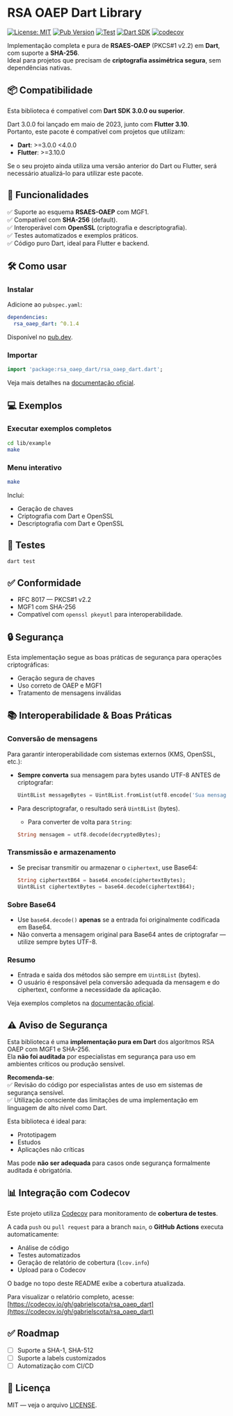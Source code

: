 # RSA OAEP Dart Library

[![License: MIT](https://img.shields.io/badge/License-MIT-yellow.svg)](LICENSE)
[![Pub Version](https://img.shields.io/pub/v/rsa_oaep_dart.svg)](https://pub.dev/packages/rsa_oaep_dart)
[![Test](https://github.com/gabrielscota/rsa_oaep_dart/actions/workflows/test.yml/badge.svg)](https://github.com/gabrielscota/rsa_oaep_dart/actions/workflows/test.yml)
[![Dart SDK](https://img.shields.io/badge/Dart-%3E%3D3.0.0-blue)](https://dart.dev)
[![codecov](https://codecov.io/gh/gabrielscota/rsa_oaep_dart/branch/main/graph/badge.svg)](https://codecov.io/gh/gabrielscota/rsa_oaep_dart)

Implementação completa e pura de **RSAES-OAEP** (PKCS#1 v2.2) em **Dart**, com suporte a **SHA-256**.  
Ideal para projetos que precisam de **criptografia assimétrica segura**, sem dependências nativas.

## 📦 Compatibilidade

Esta biblioteca é compatível com **Dart SDK 3.0.0 ou superior**.

Dart 3.0.0 foi lançado em maio de 2023, junto com **Flutter 3.10**.  
Portanto, este pacote é compatível com projetos que utilizam:  

- **Dart**: >=3.0.0 <4.0.0  
- **Flutter**: >=3.10.0

Se o seu projeto ainda utiliza uma versão anterior do Dart ou Flutter, será necessário atualizá-lo para utilizar este pacote.

## 🚀 Funcionalidades

✅ Suporte ao esquema **RSAES-OAEP** com MGF1.  
✅ Compatível com **SHA-256** (default).  
✅ Interoperável com **OpenSSL** (criptografia e descriptografia).  
✅ Testes automatizados e exemplos práticos.  
✅ Código puro Dart, ideal para Flutter e backend.

## 🛠️ Como usar

### Instalar

Adicione ao `pubspec.yaml`:

```yaml
dependencies:
  rsa_oaep_dart: ^0.1.4
```

Disponível no [pub.dev](https://pub.dev/packages/rsa_oaep_dart).

### Importar

```dart
import 'package:rsa_oaep_dart/rsa_oaep_dart.dart';
```

Veja mais detalhes na [documentação oficial](https://pub.dev/documentation/rsa_oaep_dart/latest/).

## 💻 Exemplos

### Executar exemplos completos

```bash
cd lib/example
make
```

### Menu interativo

```bash
make
```

Inclui:  

- Geração de chaves  
- Criptografia com Dart e OpenSSL  
- Descriptografia com Dart e OpenSSL  

## 🧪 Testes

```bash
dart test
```

## ✅ Conformidade

- RFC 8017 — PKCS#1 v2.2  
- MGF1 com SHA-256  
- Compatível com `openssl pkeyutl` para interoperabilidade.

## 🔒 Segurança

Esta implementação segue as boas práticas de segurança para operações criptográficas:  

- Geração segura de chaves  
- Uso correto de OAEP e MGF1  
- Tratamento de mensagens inválidas

## 📚 Interoperabilidade & Boas Práticas

### Conversão de mensagens

Para garantir interoperabilidade com sistemas externos (KMS, OpenSSL, etc.):

- **Sempre converta** sua mensagem para bytes usando UTF-8 ANTES de criptografar:

  ```dart
  Uint8List messageBytes = Uint8List.fromList(utf8.encode('Sua mensagem aqui'));
  ```

- Para descriptografar, o resultado será `Uint8List` (bytes).
  - Para converter de volta para `String`:

  ```dart
  String mensagem = utf8.decode(decryptedBytes);
  ```

### Transmissão e armazenamento

- Se precisar transmitir ou armazenar o `ciphertext`, use Base64:

  ```dart
  String ciphertextB64 = base64.encode(ciphertextBytes);
  Uint8List ciphertextBytes = base64.decode(ciphertextB64);
  ```

### Sobre Base64

- Use `base64.decode()` **apenas** se a entrada foi originalmente codificada em Base64.
- Não converta a mensagem original para Base64 antes de criptografar — utilize sempre bytes UTF-8.

### Resumo

- Entrada e saída dos métodos são sempre em `Uint8List` (bytes).
- O usuário é responsável pela conversão adequada da mensagem e do ciphertext, conforme a necessidade da aplicação.

Veja exemplos completos na [documentação oficial](https://pub.dev/documentation/rsa_oaep_dart/latest/).

## ⚠️ Aviso de Segurança

Esta biblioteca é uma **implementação pura em Dart** dos algoritmos RSA OAEP com MGF1 e SHA-256.  
Ela **não foi auditada** por especialistas em segurança para uso em ambientes críticos ou produção sensível.  

**Recomenda-se**:  
✅ Revisão do código por especialistas antes de uso em sistemas de segurança sensível.  
✅ Utilização consciente das limitações de uma implementação em linguagem de alto nível como Dart.  

Esta biblioteca é ideal para:  

- Prototipagem  
- Estudos  
- Aplicações não críticas

Mas pode **não ser adequada** para casos onde segurança formalmente auditada é obrigatória.

## 📊 Integração com Codecov

Este projeto utiliza [Codecov](https://codecov.io/) para monitoramento de **cobertura de testes**.

A cada `push` ou `pull request` para a branch `main`, o **GitHub Actions** executa automaticamente:

- Análise de código
- Testes automatizados
- Geração de relatório de cobertura (`lcov.info`)
- Upload para o Codecov

O badge no topo deste README exibe a cobertura atualizada.

Para visualizar o relatório completo, acesse:  
[https://codecov.io/gh/gabrielscota/rsa_oaep_dart](https://codecov.io/gh/gabrielscota/rsa_oaep_dart)

## ✅ Roadmap

- [ ] Suporte a SHA-1, SHA-512  
- [ ] Suporte a labels customizados  
- [ ] Automatização com CI/CD  

## 📄 Licença

MIT — veja o arquivo [LICENSE](LICENSE).
